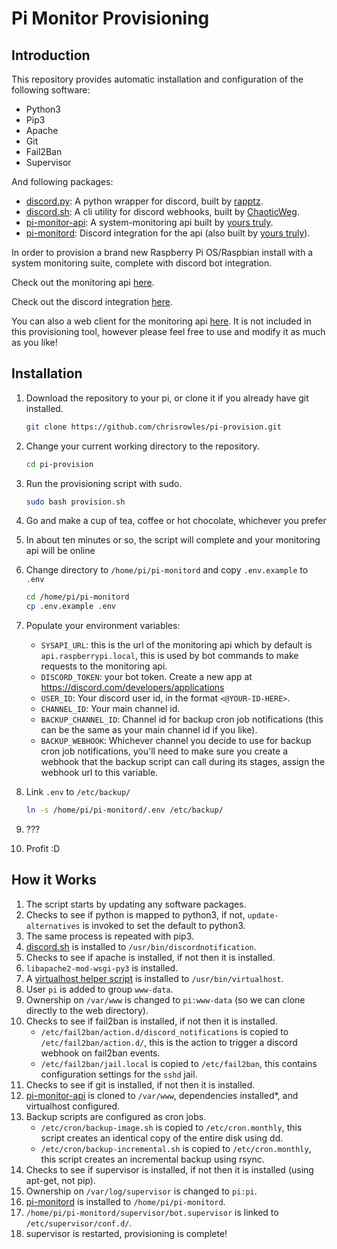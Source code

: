 # Pi Monitor Provisioning

## Introduction

This repository provides automatic installation and configuration of the following software:

- Python3
- Pip3
- Apache
- Git
- Fail2Ban
- Supervisor

And following packages:

- [discord.py](https://pypi.org/project/discord.py/): A python wrapper for discord, built by [rapptz](https://pypi.org/user/rapptz/).
- [discord.sh](https://github.com/ChaoticWeg/discord.sh): A cli utility for discord webhooks, built by [ChaoticWeg](https://github.com/ChaoticWeg).
- [pi-monitor-api](https://github.com/chrisrowles/pi-monitor-api): A system-monitoring api built by [yours truly](https://github.com/chrisrowles).
- [pi-monitord](https://github.com/chrisrowles/pi-monitord): Discord integration for the api (also built by [yours truly](https://github.com/chrisrowles)).

In order to provision a brand new Raspberry Pi OS/Raspbian install with a system monitoring suite, complete with discord bot integration.

Check out the monitoring api [here](https://github.com/chrisrowles/pi-monitor-api).

Check out the discord integration [here](https://github.com/chrisrowles/pi-monitord).

You can also a web client for the monitoring api [here](https://github.com/chrisrowles/pi-monitor). It is not included in this provisioning tool, however please feel free to use and modify it as much as you like!

## Installation

1. Download the repository to your pi, or clone it if you already have git installed.

    ```sh
    git clone https://github.com/chrisrowles/pi-provision.git
    ```
2. Change your current working directory to the repository.

    ```sh
    cd pi-provision
    ```
3. Run the provisioning script with sudo.

    ```sh
    sudo bash provision.sh
    ```
4. Go and make a cup of tea, coffee or hot chocolate, whichever you prefer
5. In about ten minutes or so, the script will complete and your monitoring api will be online
6. Change directory to `/home/pi/pi-monitord` and copy `.env.example` to `.env`

    ```sh
    cd /home/pi/pi-monitord
    cp .env.example .env
    ```
7. Populate your environment variables:
    - `SYSAPI_URL`: this is the url of the monitoring api which by default is `api.raspberrypi.local`, this is used by bot commands to make requests to the monitoring api.
    - `DISCORD_TOKEN`: your bot token. Create a new app at https://discord.com/developers/applications
    - `USER_ID`: Your discord user id, in the format `<@YOUR-ID-HERE>`.
    - `CHANNEL_ID`: Your main channel id.
    - `BACKUP_CHANNEL_ID`: Channel id for backup cron job notifications (this can be the same as your main channel id if you like).
    - `BACKUP_WEBHOOK`: Whichever channel you decide to use for backup cron job notifications, you'll need to make sure you create a webhook that the backup script can call during its stages, assign the webhook url to this variable.
8. Link `.env` to `/etc/backup/`
    ```sh
    ln -s /home/pi/pi-monitord/.env /etc/backup/
    ```
9. ???
10. Profit :D

## How it Works

1. The script starts by updating any software packages.
2. Checks to see if python is mapped to python3, if not, `update-alternatives` is invoked to set the default to python3.
3. The same process is repeated with pip3.
4. [discord.sh](https://github.com/ChaoticWeg/discord.sh) is installed to `/usr/bin/discordnotification`.
5. Checks to see if apache is installed, if not then it is installed.
6. `libapache2-mod-wsgi-py3` is installed.
7. A [virtualhost helper script](https://github.com/chrisrowles/dotfiles/blob/master/scripts/virtualhost) is installed to `/usr/bin/virtualhost`.
8. User `pi` is added to group `www-data`.
9. Ownership on `/var/www` is changed to `pi:www-data` (so we can clone directly to the web directory).
10. Checks to see if fail2ban is installed, if not then it is installed.
    - `/etc/fail2ban/action.d/discord_notifications` is copied to `/etc/fail2ban/action.d/`, this is the action to trigger a discord webhook on fail2ban events.
    - `/etc/fail2ban/jail.local` is copied to `/etc/fail2ban`, this contains configuration settings for the `sshd` jail.
11. Checks to see if git is installed, if not then it is installed.
12. [pi-monitor-api](https://github.com/chrisrowles/pi-monitor-api) is cloned to `/var/www`, dependencies installed*, and virtualhost configured.
13. Backup scripts are configured as cron jobs.
    - `/etc/cron/backup-image.sh` is copied to `/etc/cron.monthly`, this script creates an identical copy of the entire disk using dd.
    - `/etc/cron/backup-incremental.sh` is copied to `/etc/cron.monthly`, this script creates an incremental backup using rsync.
14. Checks to see if supervisor is installed, if not then it is installed (using apt-get, not pip).
15. Ownership on `/var/log/supervisor` is changed to `pi:pi`.
16. [pi-monitord](https://github.com/chrisrowles/pi-monitord) is installed to `/home/pi/pi-monitord`.
17. `/home/pi/pi-monitord/supervisor/bot.supervisor` is linked to `/etc/supervisor/conf.d/`.
18. supervisor is restarted, provisioning is complete!
